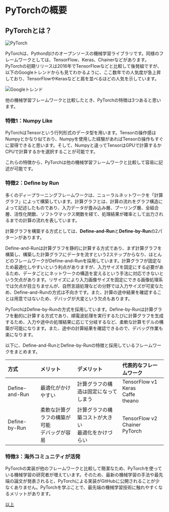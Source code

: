 # PyTorchの概要

## PyTorchとは？
![PyTorch]()

PyTorchは、Python向けのオープンソースの機械学習ライブラリです。同様のフレームワークとしては、TensorFlow、Keras、Chainerなどがあります。PyTorchの初期リリースは2016年でTensorFlowなどと比較して後発組ですが、以下のGoogleトレンドからも見てわかるように、ここ数年での人気度が急上昇しており、TensorFlowやKerasなどと肩を並べるほどの人気を示しています。

![Googleトレンド]()

他の機械学習フレームワークと比較したとき、PyTorchの特徴は3つあると思います。

### 特徴1：Numpy Like
PyTorchはTensorという行列形式のデータ型を用います。Tensorの操作感はNumpyとかなり似ており、Numpyを使用した経験があればTensorの操作もすぐに習得できると思います。そして、Numpyと違ってTensorはGPUで計算するかCPUで計算するかを選択することが可能です。

これらの特徴から、PyTorchは他の機械学習フレームワークと比較して容易に記述が可能です。

### 特徴2：Define by Run
多くのディープラーニングフレームワークは、ニューラルネットワークを「計算グラフ」によって構築しています。計算グラフとは、計算の流れをグラフ構造によって記述したものであり、入力データが畳み込み層、プーリング層、全結合層、活性化関数、ソフトウマックス関数を経て、処理結果が確率として出力されるまでの計算の流れを表しています。

計算グラフを構築する方式としては、**Define-and-Run**と**Define-by-Run**の2パターンがあります。

Define-and-Runは計算グラフを静的に計算する方式であり、まず計算グラフを構築し、構築した計算グラフにデータを流すという2ステップからなり、ほとんどのフレームワークがDefine-and-Runを採用しています。計算グラフが固定なため最適化しやすいという利点がありますが、入力サイズを固定にする必要があるため、データごとにネットワークの構造を変えるという手法に対応できないという欠点があります。リサイズにより入力画像サイズを固定にできる画像処理系では欠点が目立ちませんが、自然言語処理などの分野では入力サイズが可変なため、Define-and-Runの方式は不向きです。また、計算の途中結果を確認することは用意ではないため、デバッグが大変という欠点もあります。

PyTorchはDefine-by-Runの方式を採用しています。Define-by-Runは計算グラフを動的に計算する方式であり、順電波処理を実行するたびに計算グラフを生成するため、入力や途中の処理結果に応じて分岐するなど、柔軟な計算モデルの構築が可能になります。また、途中の計算結果を確認できるので、デバッグ作業も楽になります。

以下に、Define-and-RunとDefine-by-Runの特徴と採用しているフレームワークをまとめます。

|方式|メリット|デメリット|代表的なフレームワーク|
|:--|:--|:--|:--|
|Define-and-Run|最適化がかけやすい|計算グラフの構造は固定になってしまう|TensorFlow v1<br> Keras <br> Caffe <br> theano|
|Define-by-Run|柔軟な計算グラフの構築が可能 <br> デバッグが容易|計算グラフの構築コストが大きい <br> 最適化をかけづらい|TensorFlow v2 <br> Chainer <br> PyTorch|

### 特徴3：海外コミュニティが活発
PyTorchの実装が他のフレームワークと比較して簡潔なため、PyTorchを使っている機械学習の研究者が増えています。そのため、最新の機械学習の手法や最先端の論文が発表されると、PyTorchによる実装がGitHubに公開されることが少なくありません。PyTorchを学ぶことで、最先端の機械学習技術に触れやすくなるメリットがあります。


[以上]()
